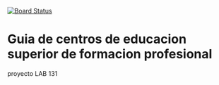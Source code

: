 [![Board Status](https://dev.azure.com/betterCallSaul/b064e996-f1c7-4370-8f87-a70947dc03e2/0114a62e-92b7-4f86-b30c-72cec2e5e59c/_apis/work/boardbadge/b57f4708-ddbf-4d98-9eef-9f1884fe6d0f)](https://dev.azure.com/betterCallSaul/b064e996-f1c7-4370-8f87-a70947dc03e2/_boards/board/t/0114a62e-92b7-4f86-b30c-72cec2e5e59c/Microsoft.RequirementCategory)
# Guia de centros de educacion superior de formacion profesional
 proyecto LAB 131
